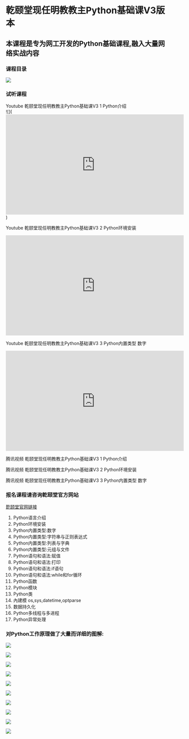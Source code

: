# 亁颐堂现任明教教主Python基础课V3版本

## 本课程是专为网工开发的Python基础课程,融入大量网络实战内容

### 课程目录

![](https://gitee.com/qytanggit/Python_Basic/raw/master/image/logo/Logo.jpg)

### 试听课程

Youtube 乾颐堂现任明教教主Python基础课V3 1 Python介绍    
![](<iframe
width="560" height="315" src="https://www.youtube.com/embed/UTZdp35LslY"
frameborder="0" allow="autoplay; encrypted-media"
allowfullscreen></iframe>)

Youtube 乾颐堂现任明教教主Python基础课V3 2 Python环境安装
<iframe width="560" height="315" src="https://www.youtube.com/embed/CqJ0VkN5ghg" frameborder="0" allow="autoplay; encrypted-media" allowfullscreen></iframe>

Youtube 乾颐堂现任明教教主Python基础课V3 3 Python内置类型 数字
<iframe width="560" height="315" src="https://www.youtube.com/embed/GYH2VuS8Rls" frameborder="0" allow="autoplay; encrypted-media" allowfullscreen></iframe>

腾讯视频 乾颐堂现任明教教主Python基础课V3 1 Python介绍

腾讯视频 乾颐堂现任明教教主Python基础课V3 2 Python环境安装

腾讯视频 乾颐堂现任明教教主Python基础课V3 3 Python内置类型 数字

### 报名课程请咨询亁颐堂官方网站

[亁颐堂官网链接](http://www.qytang.com)

1. Python语言介绍
2. Python环境安装
3. Python内置类型:数字
4. Python内置类型:字符串与正则表达式
5. Python内置类型:列表与字典
6. Python内置类型:元组与文件
7. Python语句和语法:赋值
8. Python语句和语法:打印
9. Python语句和语法:if语句
10. Python语句和语法:while和for循环
11. Python函数
12. Python模块
13. Python类
14. 內建模  os,sys,datetime,optparse
15. 数据持久化
16. Python多线程与多进程
17. Python异常处理

### 对Python工作原理做了大量而详细的图解:

![](https://gitee.com/qytanggit/Python_Basic/raw/master/image/course/python1.png)

![](https://gitee.com/qytanggit/Python_Basic/raw/master/image/course/python2.png)

![](https://gitee.com/qytanggit/Python_Basic/raw/master/image/course/python3.png)

![](https://gitee.com/qytanggit/Python_Basic/raw/master/image/course/python4.png)

![](https://gitee.com/qytanggit/Python_Basic/raw/master/image/course/python5.png)

![](https://gitee.com/qytanggit/Python_Basic/raw/master/image/course/python6.png)

![](https://gitee.com/qytanggit/Python_Basic/raw/master/image/course/python7.png)

![](https://gitee.com/qytanggit/Python_Basic/raw/master/image/course/python8.png)

![](https://gitee.com/qytanggit/Python_Basic/raw/master/image/course/python9.png)

![](https://gitee.com/qytanggit/Python_Basic/raw/master/image/course/python10.png)
